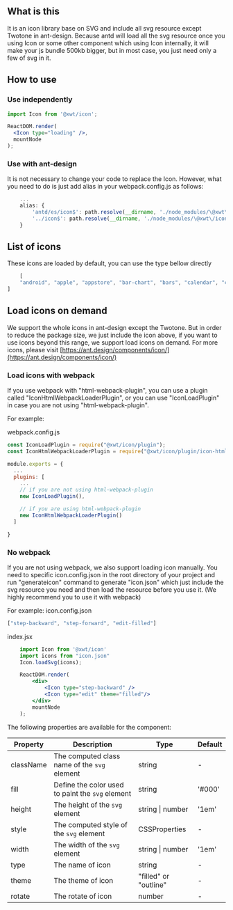 ## What is this
It is an icon library base on SVG and include all svg resource except Twotone in ant-design. Because antd will load all the svg resource once you using Icon or some other component which using Icon internally, it will make your js bundle 500kb bigger, but in most case, you just need only a few of svg in it.

## How to use

### Use independently
```jsx
import Icon from '@xwt/icon';

ReactDOM.render(
  <Icon type="loading" />,
  mountNode
);
```

### Use with ant-design
It is not necessary to change your code to replace the Icon. However, what you need to do is just add alias in your webpack.config.js as follows:
```js
    ...
    alias: {
        'antd/es/icon$': path.resolve(__dirname, './node_modules/\@xwt\/icon/lib'),
        '../icon$': path.resolve(__dirname, './node_modules/\@xwt\/icon/lib')
    }
```

## List of icons
These icons are loaded by default, you can use the type bellow directly
```js
    [
    "android", "apple", "appstore", "bar-chart", "bars", "calendar", "caret-down", "check", "check-circle", "clock-circle", "close", "close-circle", "delete", "desktop", "double-left", "double-right", "down", "edit", "ellipsis", "exclamation-circle", "file", "heart", "home", "inbox", "laptop", "left", "loading","lock", "mail", "meh", "message", "minus", "notification", "picture", "pie-chart", "plus", "redo", "right", "search", "setting", "shop", "smile", "solution", "star", "sync", "team", "up", "upload", "user","video-camera"
]
```

## Load icons on demand
We support the whole icons in ant-design except the Twotone. But in order to reduce the package size, we just include the icon above, if you want to use icons beyond this range, we support load icons on demand.  For more icons, please visit [https://ant.design/components/icon/](https://ant.design/components/icon/)


### Load icons with webpack
If you use webpack with "html-webpack-plugin", you can use a plugin called "IconHtmlWebpackLoaderPlugin", or you can use "IconLoadPlugin" in case you are not using "html-webpack-plugin".

For example:

webpack.config.js
```js
const IconLoadPlugin = require("@xwt/icon/plugin");
const IconHtmlWebpackLoaderPlugin = require("@xwt/icon/plugin/icon-html-loader-plugin");

module.exports = {
  ...
  plugins: [
    ...
    // if you are not using html-webpack-plugin
    new IconLoadPlugin(),

    // if you are using html-webpack-plugin
    new IconHtmlWebpackLoaderPlugin()
  ]

}
```

### No webpack
If you are not using webpack, we also support loading icon manually. You need to specific icon.config.json in the root directory of your project and run "generateicon" command to generate "icon.json" which just include the svg resource you need and then load the resource before you use it. (We highly recommend you to use it with webpack)

For example:
icon.config.json

```js
["step-backward", "step-forward", "edit-filled"]
```

index.jsx
```jsx
    import Icon from '@xwt/icon'
    import icons from "icon.json"
    Icon.loadSvg(icons);

    ReactDOM.render(
        <div>
            <Icon type="step-backward" />
            <Icon type="edit" theme="filled"/>
        </div>
        mountNode
    );

```

The following properties are available for the component:

| Property | Description | Type | Default |
| -------- | ----------- | ---- | ------- |
| className | The computed class name of the `svg` element | string | - |
| fill | Define the color used to paint the `svg` element | string | '#000' |
| height | The height of the `svg` element | string \| number | '1em' |
| style | The computed style of the `svg` element | CSSProperties | - |
| width | The width of the `svg` element | string \| number | '1em' |
| type | The name of icon | string | - |
| theme | The theme of icon | "filled" or "outline" | - |
| rotate | The rotate of icon | number | - |





